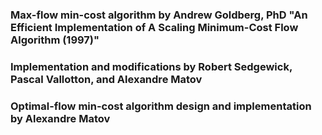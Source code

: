 ### Max-flow min-cost algorithm by Andrew Goldberg, PhD "An Efficient Implementation of A Scaling Minimum-Cost Flow Algorithm (1997)"   
### Implementation and modifications by Robert Sedgewick, Pascal Vallotton, and Alexandre Matov
### Optimal-flow min-cost algorithm design and implementation by Alexandre Matov
